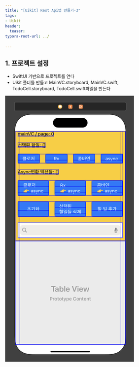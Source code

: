 ```yaml
---
title: "[Uikit] Rest Api앱 만들기-3"
tags: 
- Uikit
header: 
  teaser: 
typora-root-url: ../

---
```


## 1. 프로젝트 설정

- SwiftUI 기반으로 프로젝트를 연다
- Uikit 폴더를 만들고 MainVC.storyboard, MainVC.swift, TodoCell.storyboard, TodoCell.swift파일을 만든다

![1](/assets/img/2025-03-24-testplz/1.png)